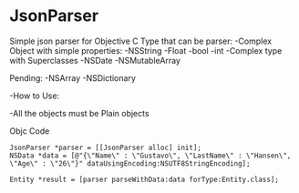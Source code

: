 JsonParser
==========
Simple json parser for Objective C
Type that can be parser:
  -Complex Object with simple properties:
      -NSString
  -Float
  -bool
  -int
  -Complex type with Superclasses
  -NSDate
  -NSMutableArray

Pending:
   -NSArray
   -NSDictionary
   
   
-How to Use:

  -All the objects must be Plain objects
  
  Objc Code
  
    JsonParser *parser = [[JsonParser alloc] init];
    NSData *data = [@"{\"Name\" : \"Gustavo\", \"LastName\" : \"Hansen\", \"Age\" : \"26\"}" dataUsingEncoding:NSUTF8StringEncoding];
    
    Entity *result = [parser parseWithData:data forType:Entity.class];
  
